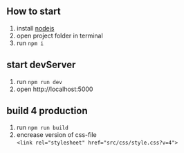 ## How to start
1. install [nodejs](https://nodejs.org/en/download/)
1. open project folder in terminal
1. run `npm i`

## start devServer
1. run `npm run dev`
1. open http://localhost:5000

## build 4 production
1. run `npm run build`
1. encrease version of css-file  
  `<link rel="stylesheet" href="src/css/style.css?v=4">`